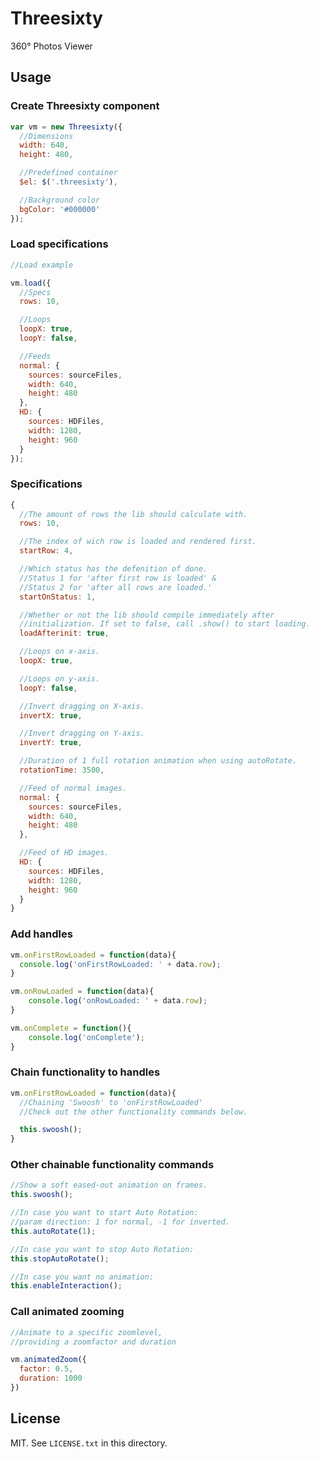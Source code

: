 # Threesixty

360° Photos Viewer

## Usage

### Create Threesixty component

```javascript
var vm = new Threesixty({
  //Dimensions
  width: 640,
  height: 480,

  //Predefined container
  $el: $('.threesixty'),

  //Background color
  bgColor: '#000000'
});
```

### Load specifications

```javascript
//Load example

vm.load({
  //Specs
  rows: 10,

  //Loops
  loopX: true,
  loopY: false,

  //Feeds
  normal: {
    sources: sourceFiles,
    width: 640,
    height: 480
  },
  HD: {
    sources: HDFiles,
    width: 1280,
    height: 960
  }
});
```

### Specifications

```javascript
{
  //The amount of rows the lib should calculate with.
  rows: 10,

  //The index of wich row is loaded and rendered first.
  startRow: 4,

  //Which status has the defenition of done.
  //Status 1 for 'after first row is loaded' &
  //Status 2 for 'after all rows are loaded.'
  startOnStatus: 1,

  //Whether or not the lib should compile immediately after
  //initialization. If set to false, call .show() to start loading.
  loadAfterinit: true,

  //Loops on x-axis.
  loopX: true,

  //Loops on y-axis.
  loopY: false,

  //Invert dragging on X-axis.
  invertX: true,

  //Invert dragging on Y-axis.
  invertY: true,

  //Duration of 1 full rotation animation when using autoRotate.
  rotationTime: 3500,

  //Feed of normal images.
  normal: {
    sources: sourceFiles,
    width: 640, 
    height: 480
  },

  //Feed of HD images.
  HD: {
    sources: HDFiles,
    width: 1280,
    height: 960
  }
}
```

### Add handles

```javascript
vm.onFirstRowLoaded = function(data){
  console.log('onFirstRowLoaded: ' + data.row);
}

vm.onRowLoaded = function(data){
	console.log('onRowLoaded: ' + data.row);
}

vm.onComplete = function(){
	console.log('onComplete');
}
```

### Chain functionality to handles
```javascript
vm.onFirstRowLoaded = function(data){
  //Chaining 'Swoosh' to 'onFirstRowLoaded'
  //Check out the other functionality commands below.

  this.swoosh();
}
```

### Other chainable functionality commands
```javascript
//Show a soft eased-out animation on frames.
this.swoosh();

//In case you want to start Auto Rotation:
//param direction: 1 for normal, -1 for inverted.
this.autoRotate(1);

//In case you want to stop Auto Rotation:
this.stopAutoRotate();  

//In case you want no animation:
this.enableInteraction();
```

### Call animated zooming
```javascript
//Animate to a specific zoomlevel, 
//providing a zoomfactor and duration

vm.animatedZoom({
  factor: 0.5,
  duration: 1000
})
```

## License

MIT. See `LICENSE.txt` in this directory.

